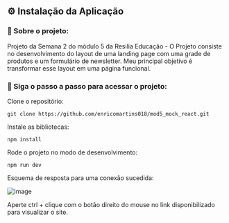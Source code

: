 ## ⚙ Instalação da Aplicação

### 🔎 Sobre o projeto:

Projeto da Semana 2 do módulo 5 da Resilia Educação - O Projeto consiste no desenvolvimento do layout de uma landing page com uma grade de produtos e um formulário de newsletter. Meu principal objetivo é transformar esse layout em uma página funcional.

### 👣 Siga o passo a passo para acessar o projeto: 

Clone o repositório:

```
git clone https://github.com/enricomartins018/mod5_mock_react.git
```

Instale as bibliotecas:

```
npm install
```

Rode o projeto no modo de desenvolvimento:

```
npm run dev
```

Esquema de resposta para uma conexão sucedida:

![image](https://user-images.githubusercontent.com/102622514/186299871-c4e8fbdb-4538-4ff9-949e-a0bffa89d4f3.png)

Aperte ctrl + clique com o botão direito do mouse no link disponibilizado para visualizar o site.




